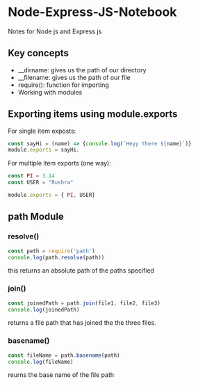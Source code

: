 # Node-Express-JS-Notebook
Notes for Node js and Express js

## Key concepts
* __dirname: gives us the path of our directory
* __filename: gives us the path of our file
* require(): function for importing
* Working with modules
  
## Exporting items using module.exports

For single item exposts:

```js
const sayHi = (name) => {console.log(`Heyy there ${name}`)}
module.exports = sayHi;
```
For multiple item exports (one way):

```js
const PI = 3.14
const USER = "Bushra"

module.exports = { PI, USER}
```

## path Module

### resolve()
```js
const path = require('path')
console.log(path.resolve(path))
```
this returns an absolute path of the paths specified

### join()
```js
const joinedPath = path.join(file1, file2, file3)
console.log(joinedPath)
```
returns a file path that has joined the the three files.

### basename()
```js
const fileName = path.basename(path)
console.log(fileName)
```
reurns the base name of the file path

